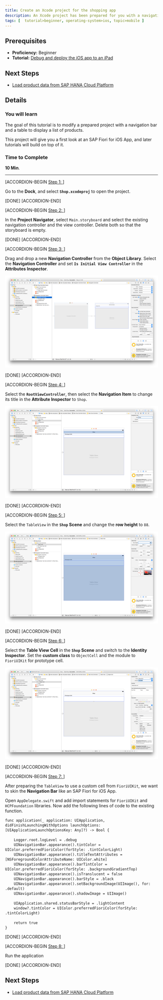 ```yaml
---
title: Create an Xcode project for the shopping app
description: An Xcode project has been prepared for you with a navigation bar and a table to display a list of products
tags: [  tutorial>beginner, operating-system>ios, topic>mobile ]
---
```

## Prerequisites  
 - **Proficiency:** Beginner
 - **Tutorial:** [Debug and deploy the iOS app to an iPad](http://go.sap.com/developer/tutorials/xcode-debug-deploy.html)

## Next Steps
 - [Load product data from SAP HANA Cloud Platform](http://go.sap.com/developer/tutorials/ios-shopping-load-data.html)

## Details
### You will learn  
The goal of this tutorial is to modify a prepared project with a navigation bar and a table to display a list of products. 

This project will give you a first look at an SAP Fiori for iOS App, and later tutorials will build on top of it.

### Time to Complete
**10 Min**.

---

[ACCORDION-BEGIN [Step 1: ]( )]

Go to the **Dock**, and select **`Shop.xcodeproj`** to open the project.

[DONE]
[ACCORDION-END]

[ACCORDION-BEGIN [Step 2: ]( )]

In the **Project Navigator**, select `Main.storyboard` and select the existing navigation controller and the view controller. Delete both so that the storyboard is empty. 

[DONE]
[ACCORDION-END]

[ACCORDION-BEGIN [Step 3: ]( )]

Drag and drop a new **Navigation Controller** from the **Object Library**. Select the **Navigation Controller** and set **`Is Initial View Controller`** in the **Attributes Inspector**.

![Root view controller](1-2.png)

[DONE]
[ACCORDION-END]

[ACCORDION-BEGIN [Step 4: ]( )]

Select the **`RootViewController`**, then select the **Navigation Item** to change its title in the **Attribute Inspector** to `Shop`.

![Root view controller](1-3.png)

[DONE]
[ACCORDION-END]

[ACCORDION-BEGIN [Step 5: ]( )]

Select the `TableView` in the **`Shop` Scene** and change the **row height** to `88`.

![Root view controller](1-4.png)

[DONE]
[ACCORDION-END]

[ACCORDION-BEGIN [Step 6: ]( )]

Select the **Table View Cell** in the **`Shop` Scene** and switch to the **Identity Inspector**. Set the **custom class** to `ObjectCell` and the module to `FioriUIKit` for prototype cell.

![Object cell](1-5.png)

[DONE]
[ACCORDION-END]

[ACCORDION-BEGIN [Step 7: ]( )]

After preparing the `TableView` to use a custom cell from `FioriUIKit`, we want to skin the **Navigation Bar** like an SAP Fiori for iOS App.

Open `AppDelegate.swift` and add import statements for `FioriUIKit` and `HCPFoundation` libraries. Now add the following lines of code to the existing function.

```
func application(_ application: UIApplication, didFinishLaunchingWithOptions launchOptions: [UIApplicationLaunchOptionsKey: Any]?) -> Bool {

    Logger.root.logLevel = .debug
    UINavigationBar.appearance().tintColor = UIColor.preferredFioriColor(forStyle: .tintColorLight)
    UINavigationBar.appearance().titleTextAttributes = [NSForegroundColorAttributeName: UIColor.white]
    UINavigationBar.appearance().barTintColor = UIColor.preferredFioriColor(forStyle: .backgroundGradientTop)
    UINavigationBar.appearance().isTranslucent = false
    UINavigationBar.appearance().barStyle = .black
    UINavigationBar.appearance().setBackgroundImage(UIImage(), for: .default)
    UINavigationBar.appearance().shadowImage = UIImage()
        
    UIApplication.shared.statusBarStyle = .lightContent
    window?.tintColor = UIColor.preferredFioriColor(forStyle: .tintColorLight)
    
    return true
}
```


[DONE]
[ACCORDION-END]

[ACCORDION-BEGIN [Step 8: ]( )]

Run the application

[DONE]
[ACCORDION-END]


## Next Steps
 - [Load product data from SAP HANA Cloud Platform](http://go.sap.com/developer/tutorials/ios-shopping-load-data.html)
